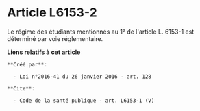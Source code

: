 # Article L6153-2

Le régime des étudiants mentionnés au 1° de l'article L. 6153-1 est déterminé par voie réglementaire.

**Liens relatifs à cet article**

	**Créé par**:

	  - Loi n°2016-41 du 26 janvier 2016 - art. 128

	**Cite**:

	  - Code de la santé publique - art. L6153-1 (V)
